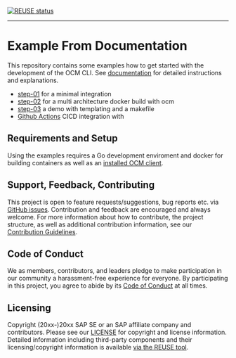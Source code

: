 <!--
SPDX-FileCopyrightText: 2022 2022-2023 SAP SE or an SAP affiliate company and Open Component Model contributors.

SPDX-License-Identifier: Apache-2.0
-->

[![REUSE status](https://api.reuse.software/badge/github.com/open-component-model/getting-started)](https://api.reuse.software/info/github.com/open-component-model/getting-started)


***

# Example From Documentation

This repository contains some examples how to get started with the development
of the OCM CLI. See [documentation](https://github.com/open-component-model/ocm-spec/tree/main/doc/scenarios/getting-started) for detailed instructions and
explanations.

* [step-01](step-01/README.md) for a minimal integration
* [step-02](step-02/README.md) for a multi architecture docker build with ocm
* [step-03](step-03/README.md) a demo with templating and a makefile
* [Github Actions](.github/workflows/build.yaml) CICD integration with


## Requirements and Setup

Using the examples requires a Go development enviroment and docker for building containers as well as an [installed OCM client](https://github.com/open-component-model/ocm/releases).

## Support, Feedback, Contributing

This project is open to feature requests/suggestions, bug reports etc. via [GitHub issues](https://github.com/SAP/<your-project>/issues). Contribution and feedback are encouraged and always welcome. For more information about how to contribute, the project structure, as well as additional contribution information, see our [Contribution Guidelines](CONTRIBUTING.md).

## Code of Conduct

We as members, contributors, and leaders pledge to make participation in our community a harassment-free experience for everyone. By participating in this project, you agree to abide by its [Code of Conduct](CODE_OF_CONDUCT.md) at all times.

## Licensing

Copyright (20xx-)20xx SAP SE or an SAP affiliate company and <your-project> contributors. Please see our [LICENSE](LICENSE) for copyright and license information. Detailed information including third-party components and their licensing/copyright information is available [via the REUSE tool](https://api.reuse.software/info/github.com/open-component-model/doc-sample).
